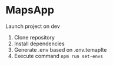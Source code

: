 # MapsApp

Launch project on dev

1. Clone repository
2. Install dependencies
3. Generate .env based on .env.temaplte
4. Execute command `npm run set-envs`
